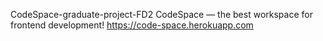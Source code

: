 CodeSpace-graduate-project-FD2
CodeSpace — the best workspace
for frontend development!
https://code-space.herokuapp.com
